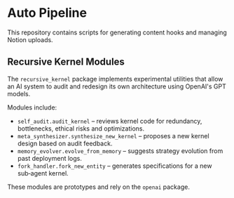 # Auto Pipeline

This repository contains scripts for generating content hooks and managing Notion uploads.

## Recursive Kernel Modules

The `recursive_kernel` package implements experimental utilities that allow an AI
system to audit and redesign its own architecture using OpenAI's GPT models.

Modules include:

- `self_audit.audit_kernel` – reviews kernel code for redundancy, bottlenecks, ethical risks and optimizations.
- `meta_synthesizer.synthesize_new_kernel` – proposes a new kernel design based on audit feedback.
- `memory_evolver.evolve_from_memory` – suggests strategy evolution from past deployment logs.
- `fork_handler.fork_new_entity` – generates specifications for a new sub‑agent kernel.

These modules are prototypes and rely on the `openai` package.
